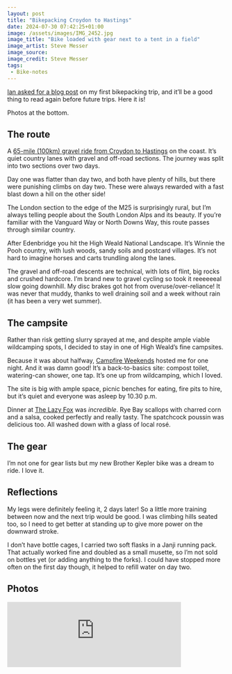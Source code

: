 ```yaml
---
layout: post
title: "Bikepacking Croydon to Hastings"
date: 2024-07-30 07:42:25+01:00
image: /assets/images/IMG_2452.jpg
image_title: "Bike loaded with gear next to a tent in a field"
image_artist: Steve Messer
image_source:
image_credit: Steve Messer
tags:
 - Bike-notes
---
```


[Ian asked for a blog post](https://bsky.app/profile/ames.world/post/3kydfdaak7j2y) on my first bikepacking trip, and it’ll be a good thing to read again before future trips. Here it is!

Photos at the bottom.

## The route

A [65-mile (100km) gravel ride from Croydon to Hastings](https://www.komoot.com/collection/2922382/-croydon-to-hastings) on the coast. It’s quiet country lanes with gravel and off-road sections. The journey was split into two sections over two days. 

Day one was flatter than day two, and both have plenty of hills, but there were punishing climbs on day two. These were always rewarded with a fast blast down a hill on the other side!

The London section to the edge of the M25 is surprisingly rural, but I’m always telling people about the South London Alps and its beauty. If you’re familiar with the Vanguard Way or North Downs Way, this route passes through similar country. 

After Edenbridge you hit the High Weald National Landscape. It’s Winnie the Pooh country, with lush woods, sandy soils and postcard villages. It’s not hard to imagine horses and carts trundling along the lanes. 

The gravel and off-road descents are technical, with lots of flint, big rocks and crushed hardcore. I’m brand new to gravel cycling so took it reeeeeeal slow going downhill. My disc brakes got hot from overuse/over-reliance! It was never that muddy, thanks to well draining soil and a week without rain (it has been a very wet summer).

## The campsite

Rather than risk getting slurry sprayed at me, and despite ample viable wildcamping spots, I decided to stay in one of High Weald’s fine campsites. 

Because it was about halfway, [Campfire Weekends](https://www.campfireweekends.co.uk/) hosted me for one night. And it was damn good! It’s a back-to-basics site: compost toilet, watering-can shower, one tap. It’s one up from wildcamping, which I loved. 

The site is big with ample space, picnic benches for eating, fire pits to hire, but it’s quiet and everyone was asleep by 10.30 p.m. 

Dinner at [The Lazy Fox](https://elitepubs.com/venue/the-lazy-fox/) was _incredible_. Rye Bay scallops with charred corn and a salsa, cooked perfectly and really tasty. The spatchcock poussin was delicious too. All washed down with a glass of local rosé. 

## The gear

I’m not one for gear lists but my new Brother Kepler bike was a dream to ride. I love it.

## Reflections

My legs were definitely feeling it, 2 days later! So a little more training between now and the next trip would be good. I was climbing hills seated too, so I need to get better at standing up to give more power on the downward stroke.

I don’t have bottle cages, I carried two soft flasks in a Janji running pack. That actually worked fine and doubled as a small musette, so I’m not sold on bottles yet (or adding anything to the forks). I could have stopped more often on the first day though, it helped to refill water on day two.

## Photos

<iframe title="Pixelfed Post Embed" src="https://pixelfed.social/p/brokebroadbeat0/723432734271971720/embed?caption=false&likes=false&layout=full" class="pixelfed__embed" style="max-width: 100%; border: 0" width="400" allowfullscreen="allowfullscreen"></iframe><script async defer src="https://pixelfed.social/embed.js"></script>